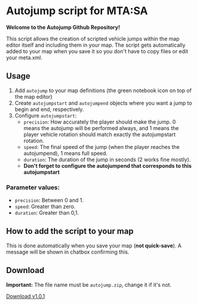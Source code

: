 # Autojump script for MTA:SA


**Welcome to the Autojump Github Repository!**

This script allows the creation of scripted vehicle jumps within the map editor itself and including them in your map. The script gets automatically added to your map when you save it so you don't have to copy files or edit your meta.xml.

## Usage
1. Add `autojump` to your map definitions (the green notebook icon on top of the map editor)
2. Create `autojumpstart` and `autojumpend` objects where you want a jump to begin and end, respectively.
3. Configure `autojumpstart`:
	* `precision`: How accurately the player should make the jump. 0 means the autojump will be performed always, and 1 means the player vehicle rotation should match exactly the autojumpstart rotation.
	* `speed`: The final speed of the jump (when the player reaches the autojumpend), 1 means full speed.
	* `duration`: The duration of the jump in seconds (2 works fine mostly).
	* **Don't forget to configure the autojumpend that corresponds to this autojumpstart**
	
### Parameter values:
* `precision`: Between 0 and 1.
* `speed`: Greater than zero.
* `duration`: Greater than 0,1.

## How to add the script to your map

This is done automatically when you save your map (**not quick-save**). A message will be shown in chatbox confirming this.

## Download
**Important:** The file name must be `autojump.zip`, change it if it's not.

[Download v1.0.1](https://github.com/javier2409/autojump/archive/v1.0.1.zip) 
